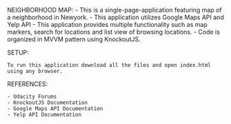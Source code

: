 NEIGHBORHOOD MAP:
        - This is a single-page-application featuring map of a neighborhood in Newyork.
        - This application utilizes Google Maps API and Yelp API
        - This application provides multiple functionality such as map markers,
          search for locations and list view of browsing locations.
        - Code is organized in MVVM pattern using KnockoutJS.

SETUP:

    To run this application download all the files and open index.html using any browser.

REFERENCES:

    - Udacity Forums
    - KnockoutJS Documentation
    - Google Maps API Documentation
    - Yelp API Documentation
